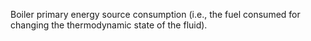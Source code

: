 ﻿Boiler primary energy source consumption (i.e., the fuel consumed for changing the thermodynamic state of the fluid).
